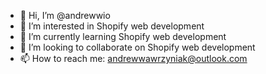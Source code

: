 - 👋 Hi, I’m @andrewwio
- 👀 I’m interested in Shopify web development
- 🌱 I’m currently learning Shopify web development
- 💞️ I’m looking to collaborate on Shopify web development
- 📫 How to reach me: andrewwawrzyniak@outlook.com

<!---
andrewwio/andrewwio is a ✨ special ✨ repository because its `README.md` (this file) appears on your GitHub profile.
You can click the Preview link to take a look at your changes.
--->
